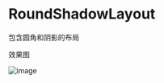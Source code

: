 # RoundShadowLayout
包含圆角和阴影的布局

效果图

![image](https://github.com/wudengwei/RoundShadowLayout/tree/master/imgs/1.jpg)
